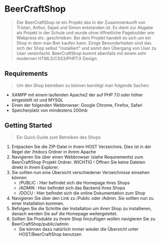 # BeerCraftShop
> Der BeerCraftShop ist ein Projekt das in der Zusammenkunft von Tristan, Arthur, Sajad und Simon 
>entstanden ist. Es dient zur Abgabe als Projekt in der Schule und wurde ohne öffnetliche Pagebuilder wie Webpress etc. geschrieben. Bei dem Projekt handelt es sich um ein Shop in dem man Bier kaufen kann. Einige Besonderheiten sind das sich der Shop selbst "installiert" und somit den Übergang von User zu User vereinfacht.
> BeerCraftShop kommt ebenfalls mit einem sehr modernen HTML5/CSS3/PHP7.X Design.

## Requirements
> Um den Shop betreiben zu können benötigt man folgende Sachen:
- XAMPP mit einem laufenden Apache2 der auf PHP 7.0 oder höher eingestellt ist und MYSQL
- Einen der folgenden Webbrowser: Google Chrome, Firefox, Safari
- Speicherplatz von mindestens 200mb

## Getting Started
> Ein Quick Guide zum Betreiben des Shops
1. Entpacken Sie die ZIP-Datei in ihrem HOST Verzeichnis. Dies ist in der Regel der /htdocs Ordner in ihrem Apache
2. Navigieren Sie über einen Webbrowser (siehe Requirements) zum BeerCraftShop Projekt Ordner. WICHTIG ! Öffnen Sie keine Dateien direkt in ihrem Explorer.
3. Sie sollten nun eine Übersicht verschiedener Verzeichnisse einsehen können
    - /PUBLIC : Hier befindet sich die Homepage ihres Shops
    - /ADMIN : Hier befindet sich das Backend ihres Shops
    - /DOCU : Hier befindet sich die online Dokumentation zum Shop
4. Navigieren Sie über den Link zu /Public oder /Admin. Sie sollten nun zu einer Installation kommen.
5. Befolgen Sie die Schritte der Installation um ihren Shop zu installieren, danach werden Sie auf die Homepage weitergeleitet.
6. Sollten Sie Produkte zu ihrem Shop hinzufügen wollen navigieren Sie zu BeerCraftShop/public/admin
    - Sie können dazu natürlich immer wieder die Übersicht unter HOST/BeerCraftShop benutzen